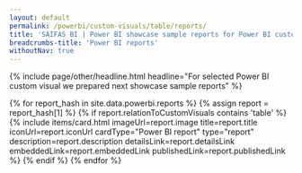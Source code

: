 ```yaml
---
layout: default
permalink: /powerbi/custom-visuals/table/reports/
title: 'SAIFAS BI | Power BI showcase sample reports for Power BI custom visual - SAIFAS Table'
breadcrumbs-title: 'Power BI reports'
withoutNav: true
---
```

{% include page/other/headline.html headline="For selected Power BI custom visual we prepared next showcase sample reports" %}
<div style="display: flex; justify-content: center; flex-wrap: wrap; flex: 1;">
{% for report_hash in site.data.powerbi.reports %}
{% assign report = report_hash[1] %}
{% if report.relationToCustomVisuals contains 'table' %}
  {% include items/card.html 
    imageUrl=report.image 
    title=report.title 
    iconUrl=report.iconUrl
    cardType="Power BI report"
    type="report" 
    description=report.description
    detailsLink=report.detailsLink
    embeddedLink=report.embeddedLink
    publishedLink=report.publishedLink
  %}
{% endif %}
{% endfor %}
</div>